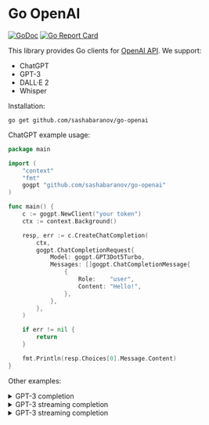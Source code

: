 # Go OpenAI
[![GoDoc](http://img.shields.io/badge/GoDoc-Reference-blue.svg)](https://godoc.org/github.com/sashabaranov/go-openai)
[![Go Report Card](https://goreportcard.com/badge/github.com/sashabaranov/go-openai)](https://goreportcard.com/report/github.com/sashabaranov/go-openai)


This library provides Go clients for [OpenAI API](https://platform.openai.com/). We support:

* ChatGPT
* GPT-3
* DALL·E 2
* Whisper

Installation:
```
go get github.com/sashabaranov/go-openai
```


ChatGPT example usage:

```go
package main

import (
	"context"
	"fmt"
	gogpt "github.com/sashabaranov/go-openai"
)

func main() {
	c := gogpt.NewClient("your token")
	ctx := context.Background()

	resp, err := c.CreateChatCompletion(
		ctx,
		gogpt.ChatCompletionRequest{
			Model: gogpt.GPT3Dot5Turbo,
			Messages: []gogpt.ChatCompletionMessage{
				{
					Role:    "user",
					Content: "Hello!",
				},
			},
		},
	)

	if err != nil {
		return
	}

	fmt.Println(resp.Choices[0].Message.Content)
}

```



Other examples:

<details>
<summary>GPT-3 completion</summary>

```go
package main

import (
	"context"
	"fmt"
	gogpt "github.com/sashabaranov/go-openai"
)

func main() {
	c := gogpt.NewClient("your token")
	ctx := context.Background()

	req := gogpt.CompletionRequest{
		Model:     gogpt.GPT3Ada,
		MaxTokens: 5,
		Prompt:    "Lorem ipsum",
	}
	resp, err := c.CreateCompletion(ctx, req)
	if err != nil {
		return
	}
	fmt.Println(resp.Choices[0].Text)
}
```
</details>

<details>
<summary>GPT-3 streaming completion</summary>

```go
package main

import (
	"errors"
	"context"
	"fmt"
	"io"
	gogpt "github.com/sashabaranov/go-openai"
)

func main() {
	c := gogpt.NewClient("your token")
	ctx := context.Background()

	req := gogpt.CompletionRequest{
		Model:     gogpt.GPT3Ada,
		MaxTokens: 5,
		Prompt:    "Lorem ipsum",
		Stream:    true,
	}
	stream, err := c.CreateCompletionStream(ctx, req)
	if err != nil {
		return
	}
	defer stream.Close()

	for {
		response, err := stream.Recv()
		if errors.Is(err, io.EOF) {
			fmt.Println("Stream finished")
			return
		}

		if err != nil {
			fmt.Printf("Stream error: %v\n", err)
			return
		}


		fmt.Printf("Stream response: %v\n", response)
	}
}
```
</details>


<details>
<summary>GPT-3 streaming completion</summary>

```go
package main

import (
	"errors"
	"context"
	"fmt"
	"io"
	gogpt "github.com/sashabaranov/go-openai"
)

func main() {
	c := gogpt.NewClient("your token")
	ctx := context.Background()

	req := gogpt.CompletionRequest{
		Model:     gogpt.GPT3Ada,
		MaxTokens: 5,
		Prompt:    "Lorem ipsum",
		Stream:    true,
	}
	stream, err := c.CreateCompletionStream(ctx, req)
	if err != nil {
		return
	}
	defer stream.Close()

	for {
		response, err := stream.Recv()
		if errors.Is(err, io.EOF) {
			fmt.Println("Stream finished")
			return
		}

		if err != nil {
			fmt.Printf("Stream error: %v\n", err)
			return
		}


		fmt.Printf("Stream response: %v\n", response)
	}
}
```
</details>
